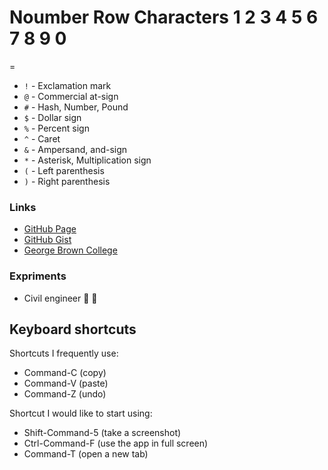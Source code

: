 # Noumber Row Characters 1 2 3 4 5 6 7 8 9 0
=
- `!` - Exclamation mark
- `@` - Commercial at-sign
- `#` - Hash, Number, Pound
- `$` - Dollar sign
- `%` - Percent sign
- `^` - Caret
- `&` - Ampersand, and-sign
- `*` - Asterisk, Multiplication sign
- `(` - Left parenthesis
- `)` - Right parenthesis
### Links
- [GitHub Page](https://github.com)
- [GitHub Gist](https://gist.github.com)
- [George Brown College](https://www.georgebrown.ca)
### Expriments 
- Civil engineer :thinking: :thinking:
## Keyboard shortcuts
Shortcuts I frequently use:
- Command-C (copy)
- Command-V (paste)
- Command-Z (undo)

Shortcut I would like to start using:
- Shift-Command-5 (take a screenshot)
- Ctrl-Command-F (use the app in full screen)
- Command-T (open a new tab)
